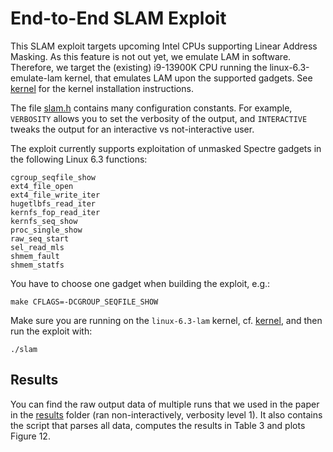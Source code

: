 End-to-End SLAM Exploit
=======================

This SLAM exploit targets upcoming Intel CPUs supporting Linear Address Masking.
As this feature is not out yet, we emulate LAM in software. Therefore, we target
the (existing) i9-13900K CPU running the linux-6.3-emulate-lam kernel, that
emulates LAM upon the supported gadgets. See [kernel](../../../kernel) for
the kernel installation instructions.

The file [slam.h](../lib/slam.h) contains many configuration constants. For
example, `VERBOSITY` allows you to set the verbosity of the output, and
`INTERACTIVE` tweaks the output for an interactive vs not-interactive user.

The exploit currently supports exploitation of unmasked Spectre gadgets in the
following Linux 6.3 functions:
```
cgroup_seqfile_show
ext4_file_open
ext4_file_write_iter
hugetlbfs_read_iter
kernfs_fop_read_iter
kernfs_seq_show
proc_single_show
raw_seq_start
sel_read_mls
shmem_fault
shmem_statfs
```

You have to choose one gadget when building the exploit, e.g.:
```
make CFLAGS=-DCGROUP_SEQFILE_SHOW
```

Make sure you are running on the `linux-6.3-lam` kernel, cf.
[kernel](../../../kernel), and then run the exploit with:
```
./slam
```

Results
-------
You can find the raw output data of multiple runs that we used in the paper in
the [results](results) folder (ran non-interactively, verbosity level 1). It
also contains the script that parses all data, computes the results in Table 3
and plots Figure 12.
